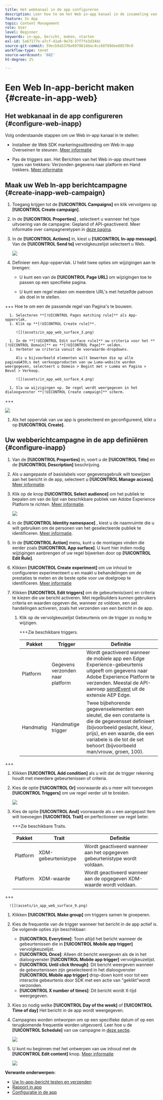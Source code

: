 ```yaml
---
title: Het webkanaal in de app configureren
description: Leer hoe te om het Web in-app kanaal in de inzameling van Gegevens te vormen
feature: In App
topic: Content Management
role: User
level: Beginner
keywords: in-app, bericht, maken, starten
exl-id: 5a67177e-a7cf-41a8-9e7d-37f7fe3d34dc
source-git-commit: 59ecb9a5376e697061ddac4cc68f09dee68570c0
workflow-type: tm+mt
source-wordcount: '682'
ht-degree: 2%

---
```


# Een Web In-app-bericht maken {#create-in-app-web}

## Het webkanaal in de app configureren {#configure-web-inapp}

Volg onderstaande stappen om uw Web in-app kanaal in te stellen:

* Installeer de Web SDK markeringsuitbreiding om Web in-app Overseinen te steunen. [Meer informatie](https://experienceleague.adobe.com/docs/experience-platform/tags/extensions/client/web-sdk/web-sdk-extension-configuration.html?lang=en)

* Pas de triggers aan. Het Berichten van het Web in-app steunt twee types van trekkers: Verzonden gegevens naar platform en Hand trekkers. [Meer informatie](https://experienceleague.adobe.com/docs/experience-platform/edge/personalization/ajo/web-in-app-messaging.html)

## Maak uw Web In-app berichtcampagne {#create-inapp-web-campaign}

1. Toegang krijgen tot de **[!UICONTROL Campaigns]** en klik vervolgens op **[!UICONTROL Create campaign]**.

1. In de **[!UICONTROL Properties]** , selecteert u wanneer het type uitvoering van de campagne: Gepland of API-geactiveerd. Meer informatie over campagneretypen in [deze pagina](../campaigns/create-campaign.md#campaigntype).

1. In de **[!UICONTROL Actions]** in, kiest u **[!UICONTROL In-app message]**. Van de **[!UICONTROL Send to]** vervolgkeuzelijst selecteert u Web.

   ![](assets/in_app_web_surface_1.png)

1. Definieer een App-oppervlak. U hebt twee opties om wijzigingen aan te brengen:

   * U kunt een van de **[!UICONTROL Page URL]** om wijzigingen toe te passen op een specifieke pagina.

   * U kunt een regel maken om meerdere URL&#39;s met hetzelfde patroon als doel in te stellen.

+++ Hoe te om een de passende regel van Pagina&#39;s te bouwen.

      1. Selecteren **[!UICONTROL Pages matching rule]** als App-oppervlak.
      1. Klik op **[!UICONTROL Create rule]**.

         ![](assets/in_app_web_surface_3.png)

      1. In de **[!UICONTROL Edit surface rule]** uw criteria voor het **[!UICONTROL Domain]** en **[!UICONTROL Page]** velden.
      1. Verbeter uw criteria vanuit de voorwaarde-dropdowns.

         Als u bijvoorbeeld elementen wilt bewerken die op alle pagina&#39;s met verkoopproducten van uw Luma-website worden weergegeven, selecteert u Domein > Begint met > Lumma en Pagina > Bevat > Verkoop.

         ![](assets/in_app_web_surface_4.png)

      1. Sla uw wijzigingen op. De regel wordt weergegeven in het dialoogvenster **[!UICONTROL Create campaign]** scherm.

+++

   ![](assets/in_app_web_surface_2.png)

1. Als het oppervlak van uw app is geselecteerd en geconfigureerd, klikt u op **[!UICONTROL Create]**.

## Uw webberichtcampagne in de app definiëren {#configure-inapp}

1. Van de **[!UICONTROL Properties]** in, voert u de **[!UICONTROL Title]** en de **[!UICONTROL Description]** beschrijving.

1. Als u aangepaste of basislabels voor gegevensgebruik wilt toewijzen aan het bericht in de app, selecteert u **[!UICONTROL Manage access]**. [Meer informatie](../administration/object-based-access.md).

1. Klik op de knop **[!UICONTROL Select audience]** om het publiek te bepalen om van de lijst van beschikbare publiek van Adobe Experience Platform te richten. [Meer informatie](../audience/about-audiences.md).

   ![](assets/in_app_web_surface_5.png)

1. In de **[!UICONTROL Identity namespace]** , kiest u de naamruimte die u wilt gebruiken om de personen van het geselecteerde publiek te identificeren. [Meer informatie](../event/about-creating.md#select-the-namespace).

1. In de **[!UICONTROL Action]** menu, kunt u de montages vinden die eerder zoals **[!UICONTROL App surface]**. U kunt hier indien nodig wijzigingen aanbrengen of uw regel bijwerken door op **[!UICONTROL Edit Rule]**.

1. Klikken **[!UICONTROL Create experiment]** om uw inhoud te configureren experimenteert u en maakt u behandelingen om de prestaties te meten en de beste optie voor uw doelgroep te identificeren. [Meer informatie](../content-management/content-experiment.md)

1. Klikken **[!UICONTROL Edit triggers]** om de gebeurtenis(sen) en criteria te kiezen die uw bericht activeren. Met regelbuilders kunnen gebruikers criteria en waarden opgeven die, wanneer ze voldoen, een set handelingen activeren, zoals het verzenden van een bericht in de app.

   1. Klik op de vervolgkeuzelijst Gebeurtenis om de trigger zo nodig te wijzigen.

      +++Zie beschikbare triggers.

      | Pakket | Trigger | Definitie |
      |---|---|---|
      | Platform | Gegevens verzonden naar platform | Wordt geactiveerd wanneer de mobiele app een Edge Experience-gebeurtenis uitgeeft om gegevens naar Adobe Experience Platform te verzenden. Meestal de API-aanroep [sendEvent](https://developer.adobe.com/client-sdks/documentation/edge-network/api-reference/#sendevent) uit de extensie AEP Edge. |
      | Handmatig | Handmatige trigger | Twee bijbehorende gegevenselementen: een sleutel, die een constante is die de gegevensset definieert (bijvoorbeeld geslacht, kleur, prijs), en een waarde, die een variabele is die tot de set behoort (bijvoorbeeld man/vrouw, groen, 100). |

+++

   1. Klikken **[!UICONTROL Add condition]** als u wilt dat de trigger rekening houdt met meerdere gebeurtenissen of criteria.

   1. Kies de optie **[!UICONTROL Or]** voorwaarde als u meer wilt toevoegen **[!UICONTROL Triggers]** om uw regel verder uit te breiden.

      ![](assets/in_app_web_surface_8.png)

   1. Kies de optie **[!UICONTROL And]** voorwaarde als u een aangepast item wilt toevoegen **[!UICONTROL Trait]** en perfectioneer uw regel beter.

      +++Zie beschikbare Traits.

      | Pakket | Trait | Definitie |
      |---|---|---|
      | Platform | XDM-gebeurtenistype | Wordt geactiveerd wanneer aan het opgegeven gebeurtenistype wordt voldaan. |
      | Platform | XDM-waarde | Wordt geactiveerd wanneer aan de opgegeven XDM-waarde wordt voldaan. |
+++

      ![](assets/in_app_web_surface_9.png)

   1. Klikken **[!UICONTROL Make group]** om triggers samen te groeperen.

1. Kies de frequentie van de trigger wanneer het bericht in de app actief is. De volgende opties zijn beschikbaar:

   * **[!UICONTROL Everytime]**: Toon altijd het bericht wanneer de gebeurtenissen die in **[!UICONTROL Mobile app trigger]** vervolgkeuzelijst.
   * **[!UICONTROL Once]**: Alleen dit bericht weergeven als de in het dialoogvenster **[!UICONTROL Mobile app trigger]** vervolgkeuzelijst.
   * **[!UICONTROL Until click through]**: Dit bericht weergeven wanneer de gebeurtenissen zijn geselecteerd in het dialoogvenster **[!UICONTROL Mobile app trigger]** drop-down komt voor tot een interactie gebeurtenis door SDK met een actie van &quot;geklikt&quot;wordt verzonden.
   * **[!UICONTROL X number of times]**: Dit bericht wordt X-tijd weergegeven.

1. Kies zo nodig welke **[!UICONTROL Day of the week]** of **[!UICONTROL Time of day]** Het bericht in de app wordt weergegeven.

1. Campagnes worden ontworpen om op een specifieke datum of op een terugkomende frequentie worden uitgevoerd. Leer hoe u de **[!UICONTROL Schedule]** van uw campagne in [deze sectie](../campaigns/create-campaign.md#schedule).

   ![](assets/in_app_web_surface_6.png)

1. U kunt nu beginnen met het ontwerpen van uw inhoud met de **[!UICONTROL Edit content]** knop. [Meer informatie](design-in-app.md)

   ![](assets/in_app_web_surface_7.png)

**Verwante onderwerpen:**

* [Uw In-app-bericht testen en verzenden](send-in-app.md)
* [Rapport in app](../reports/campaign-global-report.md#inapp-report)
* [Configuratie in de app](inapp-configuration.md)

